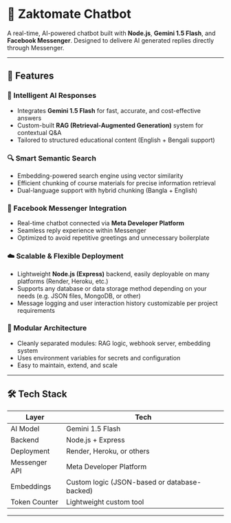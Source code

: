 # 🤖 Zaktomate Chatbot

A real-time, AI-powered chatbot built with **Node.js**, **Gemini 1.5 Flash**, and **Facebook Messenger**. Designed to delivere AI generated replies directly through Messenger.

---

## 🚀 Features

### 🤖 Intelligent AI Responses
- Integrates **Gemini 1.5 Flash** for fast, accurate, and cost-effective answers
- Custom-built **RAG (Retrieval-Augmented Generation)** system for contextual Q&A
- Tailored to structured educational content (English + Bengali support)

### 🔍 Smart Semantic Search
- Embedding-powered search engine using vector similarity
- Efficient chunking of course materials for precise information retrieval
- Dual-language support with hybrid chunking (Bangla + English)

### 💬 Facebook Messenger Integration
- Real-time chatbot connected via **Meta Developer Platform**
- Seamless reply experience within Messenger
- Optimized to avoid repetitive greetings and unnecessary boilerplate

### ☁️ Scalable & Flexible Deployment
- Lightweight **Node.js (Express)** backend, easily deployable on many platforms (Render, Heroku, etc.)
- Supports any database or data storage method depending on your needs (e.g. JSON files, MongoDB, or other)
- Message logging and user interaction history customizable per project requirements

### 🧱 Modular Architecture
- Cleanly separated modules: RAG logic, webhook server, embedding system
- Uses environment variables for secrets and configuration
- Easy to maintain, extend, and scale

---

## 🛠️ Tech Stack

| Layer          | Tech                     |
|----------------|--------------------------|
| AI Model       | Gemini 1.5 Flash         |
| Backend        | Node.js + Express        |
| Deployment     | Render, Heroku, or others|
| Messenger API  | Meta Developer Platform  |
| Embeddings     | Custom logic (JSON-based or database-backed) |
| Token Counter  | Lightweight custom tool  |

---
